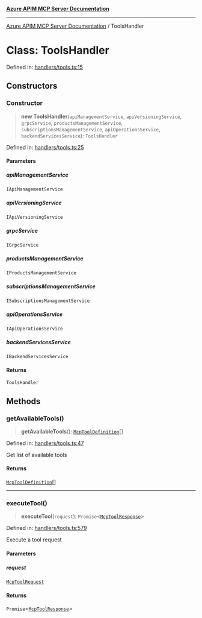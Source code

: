 [**Azure APIM MCP Server Documentation**](../README.md)

***

[Azure APIM MCP Server Documentation](../globals.md) / ToolsHandler

# Class: ToolsHandler

Defined in: [handlers/tools.ts:15](https://github.com/dviana78/test-mcp-repo/blob/main/src/handlers/tools.ts#L15)

## Constructors

### Constructor

> **new ToolsHandler**(`apiManagementService`, `apiVersioningService`, `grpcService`, `productsManagementService`, `subscriptionsManagementService`, `apiOperationsService`, `backendServicesService`): `ToolsHandler`

Defined in: [handlers/tools.ts:25](https://github.com/dviana78/test-mcp-repo/blob/main/src/handlers/tools.ts#L25)

#### Parameters

##### apiManagementService

`IApiManagementService`

##### apiVersioningService

`IApiVersioningService`

##### grpcService

`IGrpcService`

##### productsManagementService

`IProductsManagementService`

##### subscriptionsManagementService

`ISubscriptionsManagementService`

##### apiOperationsService

`IApiOperationsService`

##### backendServicesService

`IBackendServicesService`

#### Returns

`ToolsHandler`

## Methods

### getAvailableTools()

> **getAvailableTools**(): [`McpToolDefinition`](../interfaces/McpToolDefinition.md)[]

Defined in: [handlers/tools.ts:47](https://github.com/dviana78/test-mcp-repo/blob/main/src/handlers/tools.ts#L47)

Get list of available tools

#### Returns

[`McpToolDefinition`](../interfaces/McpToolDefinition.md)[]

***

### executeTool()

> **executeTool**(`request`): `Promise`\<[`McpToolResponse`](../interfaces/McpToolResponse.md)\>

Defined in: [handlers/tools.ts:579](https://github.com/dviana78/test-mcp-repo/blob/main/src/handlers/tools.ts#L579)

Execute a tool request

#### Parameters

##### request

[`McpToolRequest`](../interfaces/McpToolRequest.md)

#### Returns

`Promise`\<[`McpToolResponse`](../interfaces/McpToolResponse.md)\>
